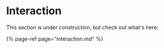# Interaction

This section is under construction, but check out what's here:

{% page-ref page="interaction.md" %}



